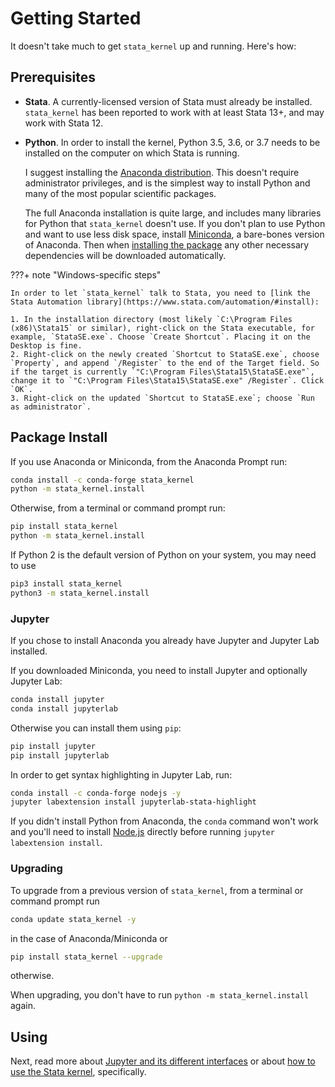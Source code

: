 # Getting Started

It doesn't take much to get `stata_kernel` up and running. Here's how:

## Prerequisites

- **Stata**. A currently-licensed version of Stata must already be installed. `stata_kernel` has been reported to work with at least Stata 13+, and may work with Stata 12.
- **Python**. In order to install the kernel, Python 3.5, 3.6, or 3.7 needs to be installed on the computer on which Stata is running.

    I suggest installing the [Anaconda
    distribution](https://www.anaconda.com/download/). This doesn't require
    administrator privileges, and is the simplest way to install Python and many of the most popular scientific packages.

    The full Anaconda installation is quite large, and includes many libraries for Python that
    `stata_kernel` doesn't use. If you don't plan to use Python and want to use
    less disk space, install [Miniconda](https://conda.io/miniconda.html), a bare-bones version of Anaconda. Then when [installing the package](#package-install) any other necessary dependencies will be
    downloaded automatically.

???+ note "Windows-specific steps"

    In order to let `stata_kernel` talk to Stata, you need to [link the Stata Automation library](https://www.stata.com/automation/#install):

    1. In the installation directory (most likely `C:\Program Files (x86)\Stata15` or similar), right-click on the Stata executable, for example, `StataSE.exe`. Choose `Create Shortcut`. Placing it on the Desktop is fine.
    2. Right-click on the newly created `Shortcut to StataSE.exe`, choose `Property`, and append `/Register` to the end of the Target field. So if the target is currently `"C:\Program Files\Stata15\StataSE.exe"`, change it to `"C:\Program Files\Stata15\StataSE.exe" /Register`. Click `OK`.
    3. Right-click on the updated `Shortcut to StataSE.exe`; choose `Run as administrator`.

## Package Install

If you use Anaconda or Miniconda, from the Anaconda Prompt run:

```bash
conda install -c conda-forge stata_kernel
python -m stata_kernel.install
```

Otherwise, from a terminal or command prompt run:

```bash
pip install stata_kernel
python -m stata_kernel.install
```

If Python 2 is the default version of Python on your system, you may need to use
```bash
pip3 install stata_kernel
python3 -m stata_kernel.install
```

### Jupyter

If you chose to install Anaconda you already have Jupyter and Jupyter Lab installed.

If you downloaded Miniconda, you need to install Jupyter and optionally Jupyter Lab:

```bash
conda install jupyter
conda install jupyterlab
```

Otherwise you can install them using `pip`:

```bash
pip install jupyter
pip install jupyterlab
```

In order to get syntax highlighting in Jupyter Lab, run:
```bash
conda install -c conda-forge nodejs -y
jupyter labextension install jupyterlab-stata-highlight
```

If you didn't install Python from Anaconda, the `conda` command won't work and you'll need to install [Node.js](https://nodejs.org/en/download/) directly before running `jupyter labextension install`.

### Upgrading

To upgrade from a previous version of `stata_kernel`, from a terminal or command prompt run

```bash
conda update stata_kernel -y
```
in the case of Anaconda/Miniconda or

```bash
pip install stata_kernel --upgrade
```
otherwise.

When upgrading, you don't have to run `python -m stata_kernel.install` again.

## Using

Next, read more about [Jupyter and its different
interfaces](using_jupyter/intro.md) or about [how to use the Stata
kernel](using_stata_kernel/intro.md), specifically.
